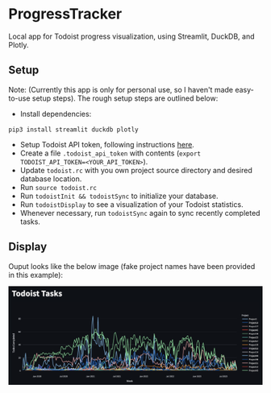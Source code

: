 # ProgressTracker
Local app for Todoist progress visualization, using Streamlit, DuckDB, and Plotly.

## Setup
Note: (Currently this app is only for personal use, so I haven't made easy-to-use setup steps). The rough setup steps are outlined below:

- Install dependencies:
```
pip3 install streamlit duckdb plotly
```
- Setup Todoist API token, following instructions [here](https://todoist.com/help/articles/find-your-api-token).
- Create a file `.todoist_api_token` with contents (`export TODOIST_API_TOKEN=<YOUR_API_TOKEN>`).
- Update `todoist.rc` with you own project source directory and desired database location.
- Run `source todoist.rc`
- Run `todoistInit && todoistSync` to initialize your database.
- Run `todoistDisplay` to see a visualization of your Todoist statistics.
- Whenever necessary, run `todoistSync` again to sync recently completed tasks.

## Display
Ouput looks like the below image (fake project names have been provided in this example):

![project_tracker_screen_shot](project_tracker.png)
